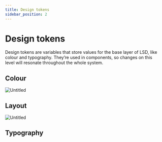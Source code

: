 ```yaml
---
title: Design tokens
sidebar_position: 2
---
```


# **Design tokens**

Design tokens are variables that store values for the base layer of  LSD, like colour and typography. They’re used in components, so changes on this level will resonate throughout the whole system.

## Colour

![Untitled](https://prod-files-secure.s3.us-west-2.amazonaws.com/1518abd9-c08f-4989-93c1-96525e62bce5/cf7ee51c-9ffe-47c1-b76e-59423d811b34/Untitled.png)

## Layout

![Untitled](https://prod-files-secure.s3.us-west-2.amazonaws.com/1518abd9-c08f-4989-93c1-96525e62bce5/381e3bd0-013e-42a5-94ce-40d0e1f8747d/Untitled.png)

## **Typography**